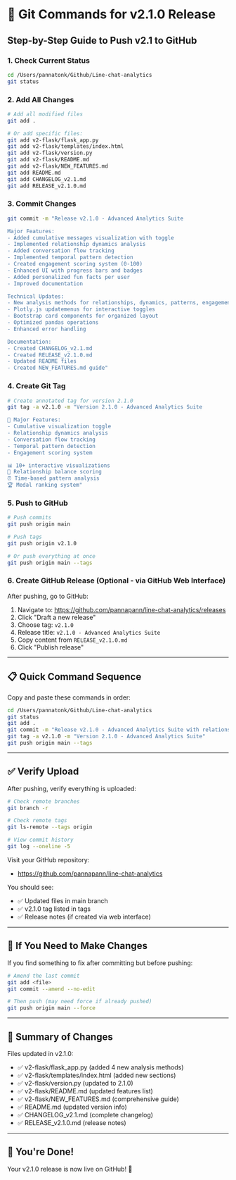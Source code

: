 # 🚀 Git Commands for v2.1.0 Release

## Step-by-Step Guide to Push v2.1 to GitHub

### 1. Check Current Status
```bash
cd /Users/pannatonk/Github/Line-chat-analytics
git status
```

### 2. Add All Changes
```bash
# Add all modified files
git add .

# Or add specific files:
git add v2-flask/flask_app.py
git add v2-flask/templates/index.html
git add v2-flask/version.py
git add v2-flask/README.md
git add v2-flask/NEW_FEATURES.md
git add README.md
git add CHANGELOG_v2.1.md
git add RELEASE_v2.1.0.md
```

### 3. Commit Changes
```bash
git commit -m "Release v2.1.0 - Advanced Analytics Suite

Major Features:
- Added cumulative messages visualization with toggle
- Implemented relationship dynamics analysis
- Added conversation flow tracking
- Implemented temporal pattern detection
- Created engagement scoring system (0-100)
- Enhanced UI with progress bars and badges
- Added personalized fun facts per user
- Improved documentation

Technical Updates:
- New analysis methods for relationships, dynamics, patterns, engagement
- Plotly.js updatemenus for interactive toggles
- Bootstrap card components for organized layout
- Optimized pandas operations
- Enhanced error handling

Documentation:
- Created CHANGELOG_v2.1.md
- Created RELEASE_v2.1.0.md
- Updated README files
- Created NEW_FEATURES.md guide"
```

### 4. Create Git Tag
```bash
# Create annotated tag for version 2.1.0
git tag -a v2.1.0 -m "Version 2.1.0 - Advanced Analytics Suite

🎉 Major Features:
- Cumulative visualization toggle
- Relationship dynamics analysis
- Conversation flow tracking
- Temporal pattern detection
- Engagement scoring system

📊 10+ interactive visualizations
🤝 Relationship balance scoring
⏰ Time-based pattern analysis
🏆 Medal ranking system"
```

### 5. Push to GitHub
```bash
# Push commits
git push origin main

# Push tags
git push origin v2.1.0

# Or push everything at once
git push origin main --tags
```

### 6. Create GitHub Release (Optional - via GitHub Web Interface)

After pushing, go to GitHub:
1. Navigate to: https://github.com/pannapann/line-chat-analytics/releases
2. Click "Draft a new release"
3. Choose tag: `v2.1.0`
4. Release title: `v2.1.0 - Advanced Analytics Suite`
5. Copy content from `RELEASE_v2.1.0.md`
6. Click "Publish release"

---

## 📋 Quick Command Sequence

Copy and paste these commands in order:

```bash
cd /Users/pannatonk/Github/Line-chat-analytics
git status
git add .
git commit -m "Release v2.1.0 - Advanced Analytics Suite with relationship dynamics, conversation flow, temporal patterns, and engagement scoring"
git tag -a v2.1.0 -m "Version 2.1.0 - Advanced Analytics Suite"
git push origin main --tags
```

---

## ✅ Verify Upload

After pushing, verify everything is uploaded:

```bash
# Check remote branches
git branch -r

# Check remote tags
git ls-remote --tags origin

# View commit history
git log --oneline -5
```

Visit your GitHub repository:
- https://github.com/pannapann/line-chat-analytics

You should see:
- ✅ Updated files in main branch
- ✅ v2.1.0 tag listed in tags
- ✅ Release notes (if created via web interface)

---

## 🔄 If You Need to Make Changes

If you find something to fix after committing but before pushing:

```bash
# Amend the last commit
git add <file>
git commit --amend --no-edit

# Then push (may need force if already pushed)
git push origin main --force
```

---

## 📝 Summary of Changes

Files updated in v2.1.0:
- ✅ v2-flask/flask_app.py (added 4 new analysis methods)
- ✅ v2-flask/templates/index.html (added new sections)
- ✅ v2-flask/version.py (updated to 2.1.0)
- ✅ v2-flask/README.md (updated features list)
- ✅ v2-flask/NEW_FEATURES.md (comprehensive guide)
- ✅ README.md (updated version info)
- ✅ CHANGELOG_v2.1.md (complete changelog)
- ✅ RELEASE_v2.1.0.md (release notes)

---

## 🎉 You're Done!

Your v2.1.0 release is now live on GitHub! 🚀

